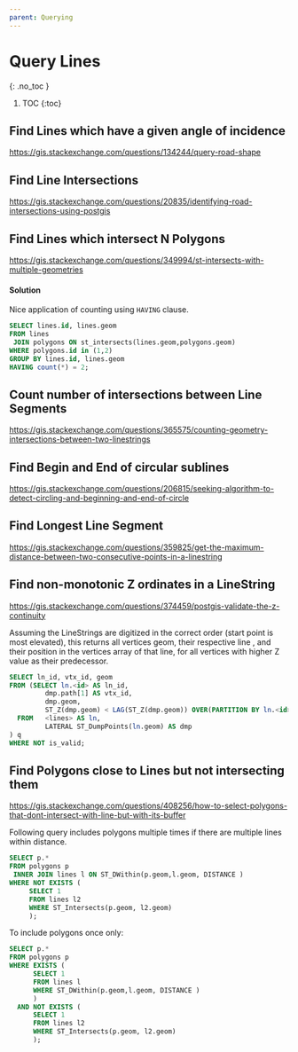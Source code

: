 ```yaml
---
parent: Querying
---
```


# Query Lines
{: .no_toc }

1. TOC
{:toc}


## Find Lines which have a given angle of incidence
<https://gis.stackexchange.com/questions/134244/query-road-shape>

## Find Line Intersections
<https://gis.stackexchange.com/questions/20835/identifying-road-intersections-using-postgis>

## Find Lines which intersect N Polygons
<https://gis.stackexchange.com/questions/349994/st-intersects-with-multiple-geometries>

#### Solution
Nice application of counting using `HAVING` clause.

```sql
SELECT lines.id, lines.geom 
FROM lines
 JOIN polygons ON st_intersects(lines.geom,polygons.geom)
WHERE polygons.id in (1,2)
GROUP BY lines.id, lines.geom 
HAVING count(*) = 2;
```
## Count number of intersections between Line Segments
<https://gis.stackexchange.com/questions/365575/counting-geometry-intersections-between-two-linestrings>

## Find Begin and End of circular sublines
<https://gis.stackexchange.com/questions/206815/seeking-algorithm-to-detect-circling-and-beginning-and-end-of-circle>

## Find Longest Line Segment
<https://gis.stackexchange.com/questions/359825/get-the-maximum-distance-between-two-consecutive-points-in-a-linestring>

## Find non-monotonic Z ordinates in a LineString
<https://gis.stackexchange.com/questions/374459/postgis-validate-the-z-continuity>

Assuming the LineStrings are digitized in the correct order (start point is most elevated),
this returns all vertices geom, their respective line <id>, and their position in the vertices array of that line, 
for all vertices with higher Z value as their predecessor.
  
```sql
SELECT ln_id, vtx_id, geom
FROM (SELECT ln.<id> AS ln_id,
         dmp.path[1] AS vtx_id,
         dmp.geom,
         ST_Z(dmp.geom) < LAG(ST_Z(dmp.geom)) OVER(PARTITION BY ln.<id> ORDER BY dmp.path[1]) AS is_valid
  FROM   <lines> AS ln,
         LATERAL ST_DumpPoints(ln.geom) AS dmp
) q
WHERE NOT is_valid;
```
## Find Polygons close to Lines but not intersecting them
<https://gis.stackexchange.com/questions/408256/how-to-select-polygons-that-dont-intersect-with-line-but-with-its-buffer>

Following query includes polygons multiple times if there are multiple lines within distance.
 ```sql
SELECT p.*
FROM polygons p 
  INNER JOIN lines l ON ST_DWithin(p.geom,l.geom, DISTANCE )
WHERE NOT EXISTS (
      SELECT 1
      FROM lines l2 
      WHERE ST_Intersects(p.geom, l2.geom)   
      );
```

To include polygons once only:
```sql
SELECT p.*
FROM polygons p
WHERE EXISTS (
      SELECT 1
      FROM lines l 
      WHERE ST_DWithin(p.geom,l.geom, DISTANCE )  
      )
  AND NOT EXISTS (
      SELECT 1
      FROM lines l2 
      WHERE ST_Intersects(p.geom, l2.geom)   
      );
```
